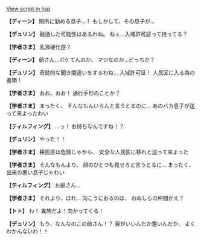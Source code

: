 [View script in lisp](../scripts/1430502.txt)

**【ディーン】**
関所に勤める息子…！
もしかして、その息子が…

**【デュリン】**
融通した可能性はあるわね。
ねぇ…入域許可証って持ってる？

**【学者さま】**
乳液硬化症？

**【ディーン】**
爺さん…ボケてんのか、
マジなのか…どっちだ？

**【デュリン】**
奇跡的な聞き間違いをするわね…
入域許可証！
人民区に入る為の書類！

**【学者さま】**
おお、おお！
通行手形のことか？

**【学者さま】**
まったく、
そんなもんいらんと言うとるのに…
あのバカ息子が送って来よったわい

**【ティルフィング】**
…っ！
お持ちなんですね！？

**【デュリン】**
やった！！

**【学者さま】**
耕民区は危険じゃから、
安全な人民区に移れと送って来よった

**【学者さま】**
そんなもんより、
顔のひとつも見せろと言うとるに…
まったく、出来の悪い息子じゃわい

**【ティルフィング】**
お爺さん…

**【学者さま】**
それより、ほれ…
向こうにおるのは、
おぬしらの仲間かえ？

**【トト】**
わ！
異族だよ！向かってくる！

**【デュリン】**
もう、なんなのこの爺さん！？
目がいいんだか悪いんだか、
よくわかんないわ！！